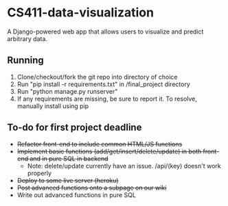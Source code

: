 # CS411-data-visualization
A Django-powered web app that allows users to visualize and predict arbitrary data.

## Running

1. Clone/checkout/fork the git repo into directory of choice
2. Run "pip install -r requirements.txt" in /final_project directory
3. Run "python manage.py runserver"
4. If any requirements are missing, be sure to report it. To resolve, manually install using pip

## To-do for first project deadline

* ~~Refactor front-end to include common HTML/JS functions~~
* ~~Implement basic functions (add/get/insert/delete/update) in both front-end and in pure SQL in backend~~
  * Note: delete/update currently have an issue. /api/(key) doesn't work properly
* ~~Deploy to some live server (heroku)~~
* ~~Post advanced functions onto a subpage on our wiki~~
* Write out advanced functions in pure SQL
